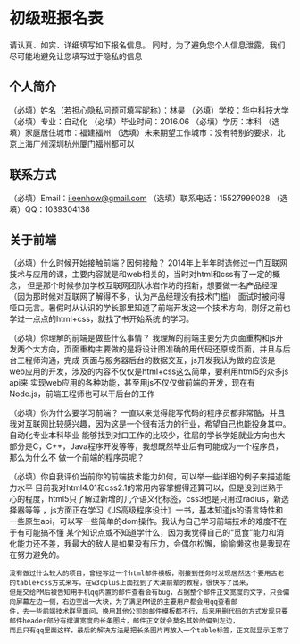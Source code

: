 ﻿# 初级班报名表

请认真、如实、详细填写如下报名信息。
同时，为了避免您个人信息泄露，我们尽可能地避免让您填写过于隐私的信息

## 个人简介

（必填）姓名（若担心隐私问题可填写昵称）：林昊
（必填）学校：华中科技大学
（必填）专业：自动化
（必填）毕业时间：2016.06
（必填）学历：本科
（选填）家庭居住城市：福建福州
（选填）未来期望工作城市：没有特别的要求，北京上海广州深圳杭州厦门福州都可以

## 联系方式

（必填）Email：ileenhow@gmail.com
（选填）联系电话：15527999028
（选填）QQ：1039304138

## 关于前端

（必填）什么时候开始接触前端？因何接触？
	2014年上半年时选修过一门互联网技术与应用的课，主要内容就是和web相关的，当时对html和css有了一定的概念，
	但是那个时候参加学校互联网团队冰岩作坊的招新，想要做一名产品经理（因为那时候对互联网了解得不多，认为产品经理没有技术门槛）
	面试时被问得哑口无言。暑假时从认识的学长那里知道了前端开发这一个技术方向，刚好之前也学过一点点的html+css，就找了书开始系统
	的学习。

（必填）你理解的前端是做些什么事情？
	我理解的前端主要分为页面重构和js开发两个大方向，页面重构主要做的是将设计图准确的用代码还原成页面，并且与后台工程师沟通，完成
	页面与服务器后台的数据交互，js开发我认为做的应该是web应用的开发，涉及的内容不仅仅是html+css这么简单，要利用html5的众多js api来
	实现web应用的各种功能，甚至用js不仅仅做前端的开发，现在有Node.js，前端工程师也可以干后台的工作

（必填）你为什么要学习前端？
	一直以来觉得能写代码的程序员都非常酷，并且我对互联网比较感兴趣，因为这是一个很有活力的行业，希望自己也能投身其中。自动化专业本科毕业
	能够找到对口工作的比较少，往届的学长学姐就业方向也大部分是C，C++，Java程序开发等等，我想既然毕业后有可能成为一个程序员，那么为什么不
	做一个前端的程序员呢？

（必填）你自我评价当前你的前端技术能力如何，可以举一些详细的例子来描述能力水平
	目前我对html4.01和css2.1的常用内容掌握得还算可以，但是没到烂熟于心的程度，html5只了解过新增的几个语义化标签，css3也是只用过radius，新选择器等等
	，js方面正在学习《JS高级程序设计》一书，基本知道js的语言特性和一些原生api，可以写一些简单的dom操作。我认为自己学习前端技术的难度不在于有可能搞不懂
	某个知识点或不知道学什么，因为我觉得自己的“觅食”能力和消化能力还不差，我最大的敌人是如果没有压力，会偶尔松懈，偷偷懒这也是我现在在努力避免的。

	没有做过什么较大的项目，曾经写过一个html邮件模板，刚接到任务时发现居然这个要用古老的table+css方式来写，在w3cplus上面找到了大漠前辈的教程，很快写了出来，
	但是交给PM后被告知用手机qq内置的邮件查看会有bug，占据整个邮件正文宽度的文字，只会偏向屏幕左边一侧，右边空出一大块，为了满足PM说的主要用户都会用qq查看邮
	件，去一些前端技术群里面问，换用其他公司的邮件模板都不行，后来用删代码的方式发现只要邮件header部分有撑满宽度的长条图片，邮件正文就会莫名其妙的偏到左边，
	而且只有qq里面这样，最后的解决方法是把长条图片再放入一个table标签，正文就显示正常了
